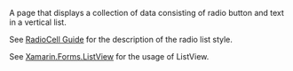 ﻿A page that displays a collection of data consisting of radio button and text in a vertical list.

See [RadioCell Guide](https://samsung.github.io/Tizen.CircularUI/api/Tizen.Wearable.CircularUI.Forms.RadioCell.html) for the description of the radio list style.

See [Xamarin.Forms.ListView](https://docs.microsoft.com/dotnet/api/xamarin.forms.listview?view=xamarin-forms) for the usage of ListView.